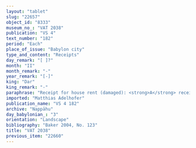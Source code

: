 ```yaml
---
layout: "tablet"
slug: "22657"
object_id: "8333"
museum_no_: "VAT 2038"
publication: "VS 4"
text_number: "182"
period: "Each"
place_of_issue: "Babylon city"
type_and_content: "Receipts"
day_remark: "[ ]?"
month: "II"
month_remark: "-"
year_remark: "[-]"
king: "Dar"
king_remark: "-"
paraphrase: "Receipt for house rent (damaged): <strong>A</strong> receives from <strong>B</strong> rent of his house (amount illegible). Addendum: Each party has taken a copy. 6 witnesses and the [scribe] ([...]/Iddin-Nab&ucirc;//[...]).<br /> &nbsp;<br /> <strong>A</strong> = Iddin-Nab&ucirc;/Nab&ucirc;-bān-zēri//Nappāhu; <strong>B</strong> = [...]tu/Ardia//[...]<br /> &nbsp;"
imported: "Matthias Adelhofer"
publication_name: "VS 4 182"
archive: "Nappāhu"
day_babylonian_: "3"
orientation: "Landscape"
bibliography: "Baker 2004, No. 123"
title: "VAT 2038"
previous_item: "22660"
---
```

